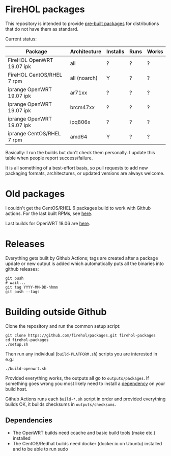 # FireHOL packages

This repository is intended to provide
[pre-built packages](https://github.com/firehol/packages/releases/latest)
for distributions that do not have them as standard.

Current status:

Package                   | Architecture     |  Installs  |  Runs  |  Works
------------------------- | ---------------- | ---------- | ------ | -------
FireHOL OpenWRT 19.07 ipk | all              |     ?      |   ?    |    ?
FireHOL CentOS/RHEL 7 rpm | all (noarch)     |     Y      |   ?    |    ?
iprange OpenWRT 19.07 ipk | ar71xx           |     ?      |   ?    |    ?
iprange OpenWRT 19.07 ipk | brcm47xx         |     ?      |   ?    |    ?
iprange OpenWRT 19.07 ipk | ipq806x          |     ?      |   ?    |    ?
iprange CentOS/RHEL 7 rpm | amd64            |     Y      |   ?    |    ?

Basically: I run the builds but don't check them personally. I update this
table when people report success/failure.

It is all something of a best-effort basis, so pull requests to add new
packaging formats, architectures, or updated versions are always welcome.

# Old packages

I couldn't get the CentOS/RHEL 6 packages build to work with Github
actions. For the last built RPMs, see
[here](https://github.com/firehol/packages/releases/tag/2020-03-19-1724).

Last builds for OpenWRT 18.06 are
[here](https://github.com/firehol/packages/releases/tag/2020-02-18-0552).

# Releases

Everything gets built by Github Actions; tags are created after a package
update or new output is added which automatically puts all the
binaries into github releases:

~~~~
git push
# wait...
git tag YYYY-MM-DD-hhmm
git push --tags
~~~~

# Building outside Github

Clone the repository and run the common setup script:

~~~~
git clone https://github.com/firehol/packages.git firehol-packages
cd firehol-packages
./setup.sh
~~~~

Then run any individual (`build-PLATFORM.sh`) scripts you are interested
in e.g.:

~~~~
./build-openwrt.sh
~~~~

Provided everything works, the outputs all go to `outputs/packages`.
If something goes wrong you most likely need to install a
[dependency](#dependencies) on your build host.

Github Actions runs each `build-*.sh` script in order and provided
everything builds OK, it builds checksums in `outputs/checksums`.

## Dependencies

* The OpenWRT builds need ccache and basic build tools (make etc.) installed
* The CentOS/Redhat builds need docker (docker.io on Ubuntu) installed
  and to be able to run sudo

